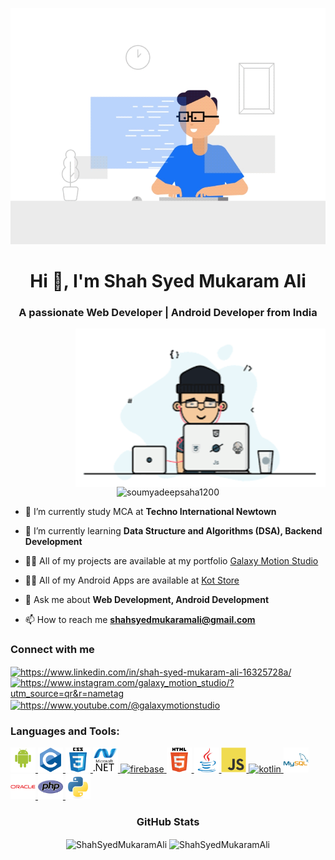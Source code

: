 ![logo](https://github.com/ShahSyedMukaramAli/ShahSyedMukaramAli/blob/main/gif.gif)
<h1 align="center">Hi 👋, I'm Shah Syed Mukaram Ali</h1>
<h3 align="center">A passionate Web Developer | Android Developer from India</h3>

<img align="right" alt="coding" width="400" src="https://github.com/ShahSyedMukaramAli/ShahSyedMukaramAli/blob/main/download.png">
<h1>  </h1>
<p align="center"> <img src="https://komarev.com/ghpvc/?username=ShahSyedMukaramAli&label=Profile%20views&color=0e75b6&style=flat" alt="soumyadeepsaha1200" /> </p>

- 🔭 I’m currently study MCA at **Techno International Newtown**

- 🌱 I’m currently learning **Data Structure and Algorithms (DSA), Backend Development**

- 👨‍💻 All of my projects are available at my portfolio [Galaxy Motion Studio](https://gozla.rf.gd)
 
- 👨‍💻 All of my Android Apps are available at [Kot Store](https://gozla.rf.gd)

- 💬 Ask me about **Web Development, Android Development**

- 📫 How to reach me **shahsyedmukaramali@gmail.com**

<h3 align="left">Connect with me</h3>
<p align="left">
<a href="https://linkedin.com/in/https://www.linkedin.com/in/shah-syed-mukaram-ali-16325728a/" target="blank"><img align="center" src="https://raw.githubusercontent.com/rahuldkjain/github-profile-readme-generator/master/src/images/icons/Social/linked-in-alt.svg" alt="https://www.linkedin.com/in/shah-syed-mukaram-ali-16325728a/" height="30" width="40" /></a>
<a href="https://instagram.com/https://www.instagram.com/galaxy_motion_studio/?utm_source=qr&r=nametag" target="blank"><img align="center" src="https://raw.githubusercontent.com/rahuldkjain/github-profile-readme-generator/master/src/images/icons/Social/instagram.svg" alt="https://www.instagram.com/galaxy_motion_studio/?utm_source=qr&r=nametag" height="30" width="40" /></a>
<a href="https://www.youtube.com/c/https://www.youtube.com/@galaxymotionstudio" target="blank"><img align="center" src="https://raw.githubusercontent.com/rahuldkjain/github-profile-readme-generator/master/src/images/icons/Social/youtube.svg" alt="https://www.youtube.com/@galaxymotionstudio" height="30" width="40" /></a>
</p>

<h3 align="left">Languages and Tools:</h3>
<p align="left"> <a href="https://developer.android.com" target="_blank" rel="noreferrer"> <img src="https://raw.githubusercontent.com/devicons/devicon/master/icons/android/android-original-wordmark.svg" alt="android" width="40" height="40"/> </a> <a href="https://www.cprogramming.com/" target="_blank" rel="noreferrer"> <img src="https://raw.githubusercontent.com/devicons/devicon/master/icons/c/c-original.svg" alt="c" width="40" height="40"/> </a> <a href="https://www.w3schools.com/css/" target="_blank" rel="noreferrer"> <img src="https://raw.githubusercontent.com/devicons/devicon/master/icons/css3/css3-original-wordmark.svg" alt="css3" width="40" height="40"/> </a> <a href="https://dotnet.microsoft.com/" target="_blank" rel="noreferrer"> <img src="https://raw.githubusercontent.com/devicons/devicon/master/icons/dot-net/dot-net-original-wordmark.svg" alt="dotnet" width="40" height="40"/> </a> <a href="https://firebase.google.com/" target="_blank" rel="noreferrer"> <img src="https://www.vectorlogo.zone/logos/firebase/firebase-icon.svg" alt="firebase" width="40" height="40"/> </a> <a href="https://www.w3.org/html/" target="_blank" rel="noreferrer"> <img src="https://raw.githubusercontent.com/devicons/devicon/master/icons/html5/html5-original-wordmark.svg" alt="html5" width="40" height="40"/> </a> <a href="https://www.java.com" target="_blank" rel="noreferrer"> <img src="https://raw.githubusercontent.com/devicons/devicon/master/icons/java/java-original.svg" alt="java" width="40" height="40"/> </a> <a href="https://developer.mozilla.org/en-US/docs/Web/JavaScript" target="_blank" rel="noreferrer"> <img src="https://raw.githubusercontent.com/devicons/devicon/master/icons/javascript/javascript-original.svg" alt="javascript" width="40" height="40"/> </a> <a href="https://kotlinlang.org" target="_blank" rel="noreferrer"> <img src="https://www.vectorlogo.zone/logos/kotlinlang/kotlinlang-icon.svg" alt="kotlin" width="40" height="40"/> </a> <a href="https://www.mysql.com/" target="_blank" rel="noreferrer"> <img src="https://raw.githubusercontent.com/devicons/devicon/master/icons/mysql/mysql-original-wordmark.svg" alt="mysql" width="40" height="40"/> </a> <a href="https://www.oracle.com/" target="_blank" rel="noreferrer"> <img src="https://raw.githubusercontent.com/devicons/devicon/master/icons/oracle/oracle-original.svg" alt="oracle" width="40" height="40"/> </a> <a href="https://www.php.net" target="_blank" rel="noreferrer"> <img src="https://raw.githubusercontent.com/devicons/devicon/master/icons/php/php-original.svg" alt="php" width="40" height="40"/> </a> <a href="https://www.python.org" target="_blank" rel="noreferrer"> <img src="https://raw.githubusercontent.com/devicons/devicon/master/icons/python/python-original.svg" alt="python" width="40" height="40"/> </a> </p>

<h3 align="center">GitHub Stats</h3>
<p align="center">
  <img align="center" src="https://github-readme-stats.vercel.app/api?username=ShahSyedMukaramAli&show_icons=true&locale=en" alt="ShahSyedMukaramAli" />
  <img align="center" src="https://github-readme-stats.vercel.app/api/top-langs?username=ShahSyedMukaramAli&show_icons=true&locale=en&layout=compact" alt="ShahSyedMukaramAli" />
</p>

